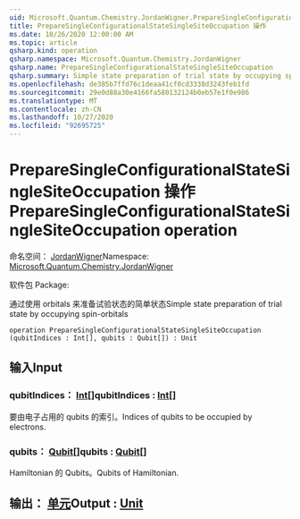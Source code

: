 ```yaml
---
uid: Microsoft.Quantum.Chemistry.JordanWigner.PrepareSingleConfigurationalStateSingleSiteOccupation
title: PrepareSingleConfigurationalStateSingleSiteOccupation 操作
ms.date: 10/26/2020 12:00:00 AM
ms.topic: article
qsharp.kind: operation
qsharp.namespace: Microsoft.Quantum.Chemistry.JordanWigner
qsharp.name: PrepareSingleConfigurationalStateSingleSiteOccupation
qsharp.summary: Simple state preparation of trial state by occupying spin-orbitals
ms.openlocfilehash: de385b7ffd76c1deaa41cf0cd3338d3243feb1fd
ms.sourcegitcommit: 29e0d88a30e4166fa580132124b0eb57e1f0e986
ms.translationtype: MT
ms.contentlocale: zh-CN
ms.lasthandoff: 10/27/2020
ms.locfileid: "92695725"
---
```

# <a name="preparesingleconfigurationalstatesinglesiteoccupation-operation"></a><span data-ttu-id="8da7d-102">PrepareSingleConfigurationalStateSingleSiteOccupation 操作</span><span class="sxs-lookup"><span data-stu-id="8da7d-102">PrepareSingleConfigurationalStateSingleSiteOccupation operation</span></span>

<span data-ttu-id="8da7d-103">命名空间： [JordanWigner](xref:Microsoft.Quantum.Chemistry.JordanWigner)</span><span class="sxs-lookup"><span data-stu-id="8da7d-103">Namespace: [Microsoft.Quantum.Chemistry.JordanWigner](xref:Microsoft.Quantum.Chemistry.JordanWigner)</span></span>

<span data-ttu-id="8da7d-104">软件包 [](https://nuget.org/packages/)</span><span class="sxs-lookup"><span data-stu-id="8da7d-104">Package: [](https://nuget.org/packages/)</span></span>


<span data-ttu-id="8da7d-105">通过使用 orbitals 来准备试验状态的简单状态</span><span class="sxs-lookup"><span data-stu-id="8da7d-105">Simple state preparation of trial state by occupying spin-orbitals</span></span>

```qsharp
operation PrepareSingleConfigurationalStateSingleSiteOccupation (qubitIndices : Int[], qubits : Qubit[]) : Unit
```


## <a name="input"></a><span data-ttu-id="8da7d-106">输入</span><span class="sxs-lookup"><span data-stu-id="8da7d-106">Input</span></span>

### <a name="qubitindices--int"></a><span data-ttu-id="8da7d-107">qubitIndices： [Int](xref:microsoft.quantum.lang-ref.int)[]</span><span class="sxs-lookup"><span data-stu-id="8da7d-107">qubitIndices : [Int](xref:microsoft.quantum.lang-ref.int)[]</span></span>

<span data-ttu-id="8da7d-108">要由电子占用的 qubits 的索引。</span><span class="sxs-lookup"><span data-stu-id="8da7d-108">Indices of qubits to be occupied by electrons.</span></span>


### <a name="qubits--qubit"></a><span data-ttu-id="8da7d-109">qubits： [Qubit](xref:microsoft.quantum.lang-ref.qubit)[]</span><span class="sxs-lookup"><span data-stu-id="8da7d-109">qubits : [Qubit](xref:microsoft.quantum.lang-ref.qubit)[]</span></span>

<span data-ttu-id="8da7d-110">Hamiltonian 的 Qubits。</span><span class="sxs-lookup"><span data-stu-id="8da7d-110">Qubits of Hamiltonian.</span></span>



## <a name="output--unit"></a><span data-ttu-id="8da7d-111">输出： [单元](xref:microsoft.quantum.lang-ref.unit)</span><span class="sxs-lookup"><span data-stu-id="8da7d-111">Output : [Unit](xref:microsoft.quantum.lang-ref.unit)</span></span>


